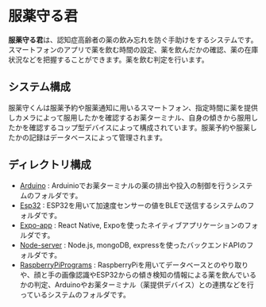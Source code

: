 # 服薬守る君

 **服薬守る君**は、認知症高齢者の薬の飲み忘れを防ぐ手助けをするシステムです。
 スマートフォンのアプリで薬を飲む時間の設定、薬を飲んだかの確認、薬の在庫状況などを把握することができます。薬を飲む判定を行います。

## システム構成
服薬守くんは服薬予約や服薬通知に用いるスマートフォン、指定時間に薬を提供しカメラによって服用したかを確認するお薬ターミナル、自身の傾きから服用したかを確認するコップ型デバイスによって構成されています。服薬予約や服薬したかの記録はデータベースによって管理されます。

## ディレクトリ構成
 - [Arduino](https://github.com/ao320/hukuyakumamoru/tree/main/Arduino) : Arduinioでお薬ターミナルの薬の排出や投入の制御を行うシステムのフォルダです。
 - [Esp32](https://github.com/ao320/hukuyakumamoru/tree/main/Esp32) : ESP32を用いて加速度センサーの値をBLEで送信するシステムのフォルダです。
 - [Expo-app](https://github.com/ao320/hukuyakumamoru/tree/main/Expo-app) : React Native, Expoを使ったネイティブアプリケーションのフォルダです。
 - [Node-server](https://github.com/ao320/hukuyakumamoru/tree/main/Node-server) : Node.js, mongoDB, expressを使ったバックエンドAPIのフォルダです。
 - [RaspberryPiPrograms](https://github.com/ao320/hukuyakumamoru/tree/main/RaspberryPiPrograms) : RaspberryPiを用いてデータベースとのやり取りや、顔と手の画像認識やESP32からの傾き検知の情報による薬を飲んでいるかの判定、Arduinoやお薬ターミナル（薬提供デバイス）との連携などを行っているシステムのフォルダです。
